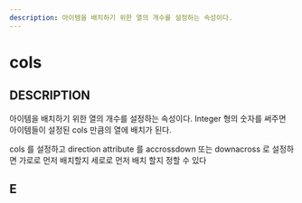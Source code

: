 ```yaml
---
description: 아이템을 배치하기 위한 열의 개수를 설정하는 속성이다.
---
```


# cols

## DESCRIPTION

아이템을 배치하기 위한 열의 개수를 설정하는 속성이다. Integer 형의 숫자를 써주면 아이템들이 설정된 cols 만큼의 열에 배치가 된다.

cols 를 설정하고 direction attribute 를 accrossdown 또는 downacross 로 설정하면 가로로 먼저 배치할지 세로로 먼저 배치 할지 정할 수 있다

## E



